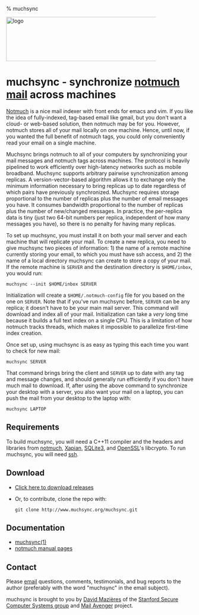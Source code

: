% muchsync

<div class="text-center" style="margin-top:10px;">
<img src="logo.png"/ alt="logo" width="524" height="119"
style="max-width:80%;"/>
</div>

# muchsync - synchronize [notmuch mail](http://notmuchmail.org/) across machines

[Notmuch](http://notmuchmail.org/) is a nice mail indexer with front
ends for emacs and vim.  If you like the idea of fully-indexed,
tag-based email like gmail, but you don't want a cloud- or web-based
solution, then notmuch may be for you.  However, notmuch stores all of
your mail locally on one machine.  Hence, until now, if you wanted the
full benefit of notmuch tags, you could only conveniently read your
email on a single machine.

Muchsync brings notmuch to all of your computers by synchronizing your
mail messages and notmuch tags across machines.  The protocol is
heavily pipelined to work efficiently over high-latency networks such
as mobile broadband.  Muchsync supports arbitrary pairwise
synchronization among replicas.  A version-vector-based algorithm
allows it to exchange only the minimum information necessary to bring
replicas up to date regardless of which pairs have previously
synchronized.  Muchsync requires storage proportional to the number of
replicas plus the number of email messages you have.  It consumes
bandwidth proportional to the number of replicas plus the number of
new/changed messages.  In practice, the per-replica data is tiny (just
two 64-bit numbers per replica, independent of how many messages you
have), so there is no penalty for having many replicas.

To set up muchsync, you must install it on both your mail server and
each machine that will replicate your mail.  To create a new replica,
you need to give muchsync two pieces of information: 1) the name of a
remote machine currently storing your email, to which you must have
ssh access, and 2) the name of a local directory muchsync can create
to store a copy of your mail.  If the remote machine is `SERVER` and
the destination directory is `$HOME/inbox`, you would run:

    muchsync --init $HOME/inbox SERVER

Initialization will create a `$HOME/.notmuch-config` file for you
based on the one on `SERVER`.  Note that if you've run muchsync
before, `SERVER` can be any replica; it doesn't have to be your main
mail server.  This command will download and index all of your mail.
Initialization can take a *very* long time because it builds a full
text index on a single CPU.  This is a limitation of how notmuch
tracks threads, which makes it impossible to parallelize first-time
index creation.

Once set up, using muchsync is as easy as typing this each time you
want to check for new mail:

    muchsync SERVER

That command brings bring the client and `SERVER` up to date with any
tag and message changes, and should generally run efficiently if you
don't have much mail to download.  If, after using the above command
to synchronize your desktop with a server, you also want your mail on
a laptop, you can push the mail from your desktop to the laptop with:

    muchsync LAPTOP

## Requirements

To build muchsync, you will need a C++11 compiler and the headers and
libraries from [notmuch](http://www.notmuchmail.org/),
[Xapian](http://xapian.org), [SQLite3](http://www.sqlite.org/), and
[OpenSSL](https://www.openssl.org)'s libcrypto.  To run muchsync, you
will need [ssh](http://www.openssh.com/).

## Download

* [Click here to download releases](src/)

* Or, to contribute, clone the repo with:

    ~~~~
    git clone http://www.muchsync.org/muchsync.git
    ~~~~

## Documentation

* [muchsync(1)](muchsync.html)
* [notmuch manual pages](http://notmuchmail.org/manpages/)

## Contact

Please [email](http://www.scs.stanford.edu/~dm/addr/) questions,
comments, testimonials, and bug reports to the author (preferably with
the word "muchsync" in the email subject).

muchsync is brought to you by
[David Mazi&egrave;res](http://www.scs.stanford.edu/~dm/) of the
[Stanford Secure Computer Systems group](http://www.scs.stanford.edu/)
and [Mail Avenger](http://www.mailavenger.org/) project.

